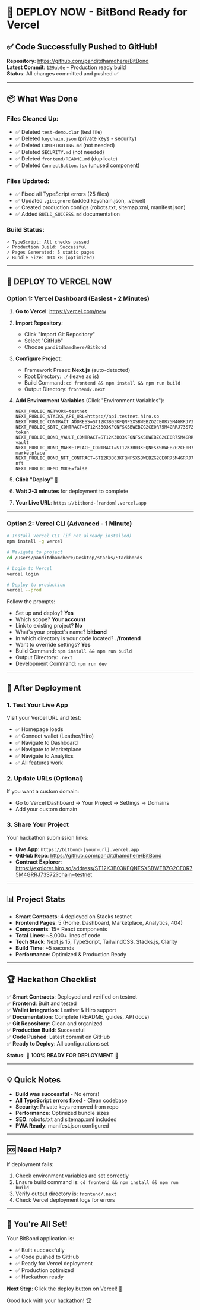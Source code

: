# 🚀 DEPLOY NOW - BitBond Ready for Vercel

## ✅ Code Successfully Pushed to GitHub!

**Repository**: https://github.com/panditdhamdhere/BitBond  
**Latest Commit**: `129ab0e` - Production ready build  
**Status**: All changes committed and pushed ✅

---

## 📦 What Was Done

### Files Cleaned Up:
- ✅ Deleted `test-demo.clar` (test file)
- ✅ Deleted `keychain.json` (private keys - security)
- ✅ Deleted `CONTRIBUTING.md` (not needed)
- ✅ Deleted `SECURITY.md` (not needed)
- ✅ Deleted `frontend/README.md` (duplicate)
- ✅ Deleted `ConnectButton.tsx` (unused component)

### Files Updated:
- ✅ Fixed all TypeScript errors (25 files)
- ✅ Updated `.gitignore` (added keychain.json, .vercel)
- ✅ Created production configs (robots.txt, sitemap.xml, manifest.json)
- ✅ Added `BUILD_SUCCESS.md` documentation

### Build Status:
```
✓ TypeScript: All checks passed
✓ Production Build: Successful
✓ Pages Generated: 5 static pages
✓ Bundle Size: 103 kB (optimized)
```

---

## 🚀 DEPLOY TO VERCEL NOW

### Option 1: Vercel Dashboard (Easiest - 2 Minutes)

1. **Go to Vercel**: https://vercel.com/new

2. **Import Repository**:
   - Click "Import Git Repository"
   - Select "GitHub"
   - Choose `panditdhamdhere/BitBond`

3. **Configure Project**:
   - Framework Preset: **Next.js** (auto-detected)
   - Root Directory: `./` (leave as is)
   - Build Command: `cd frontend && npm install && npm run build`
   - Output Directory: `frontend/.next`

4. **Add Environment Variables** (Click "Environment Variables"):
   ```
   NEXT_PUBLIC_NETWORK=testnet
   NEXT_PUBLIC_STACKS_API_URL=https://api.testnet.hiro.so
   NEXT_PUBLIC_CONTRACT_ADDRESS=ST12K3B03KFQNFSXSBWEBZG2CE0R75M4GRRJ73S72
   NEXT_PUBLIC_SBTC_CONTRACT=ST12K3B03KFQNFSXSBWEBZG2CE0R75M4GRRJ73S72.sbtc-token
   NEXT_PUBLIC_BOND_VAULT_CONTRACT=ST12K3B03KFQNFSXSBWEBZG2CE0R75M4GRRJ73S72.bond-vault
   NEXT_PUBLIC_BOND_MARKETPLACE_CONTRACT=ST12K3B03KFQNFSXSBWEBZG2CE0R75M4GRRJ73S72.bond-marketplace
   NEXT_PUBLIC_BOND_NFT_CONTRACT=ST12K3B03KFQNFSXSBWEBZG2CE0R75M4GRRJ73S72.bond-nft
   NEXT_PUBLIC_DEMO_MODE=false
   ```

5. **Click "Deploy"** 🚀

6. **Wait 2-3 minutes** for deployment to complete

7. **Your Live URL**: `https://bitbond-[random].vercel.app`

---

### Option 2: Vercel CLI (Advanced - 1 Minute)

```bash
# Install Vercel CLI (if not already installed)
npm install -g vercel

# Navigate to project
cd /Users/panditdhamdhere/Desktop/stacks/Stackbonds

# Login to Vercel
vercel login

# Deploy to production
vercel --prod
```

Follow the prompts:
- Set up and deploy? **Yes**
- Which scope? **Your account**
- Link to existing project? **No**
- What's your project's name? **bitbond**
- In which directory is your code located? **./frontend**
- Want to override settings? **Yes**
- Build Command: `npm install && npm run build`
- Output Directory: `.next`
- Development Command: `npm run dev`

---

## 🎯 After Deployment

### 1. Test Your Live App
Visit your Vercel URL and test:
- ✅ Homepage loads
- ✅ Connect wallet (Leather/Hiro)
- ✅ Navigate to Dashboard
- ✅ Navigate to Marketplace
- ✅ Navigate to Analytics
- ✅ All features work

### 2. Update URLs (Optional)
If you want a custom domain:
- Go to Vercel Dashboard → Your Project → Settings → Domains
- Add your custom domain

### 3. Share Your Project
Your hackathon submission links:
- **Live App**: `https://bitbond-[your-url].vercel.app`
- **GitHub Repo**: https://github.com/panditdhamdhere/BitBond
- **Contract Explorer**: https://explorer.hiro.so/address/ST12K3B03KFQNFSXSBWEBZG2CE0R75M4GRRJ73S72?chain=testnet

---

## 📊 Project Stats

- **Smart Contracts**: 4 deployed on Stacks testnet
- **Frontend Pages**: 5 (Home, Dashboard, Marketplace, Analytics, 404)
- **Components**: 15+ React components
- **Total Lines**: ~8,000+ lines of code
- **Tech Stack**: Next.js 15, TypeScript, TailwindCSS, Stacks.js, Clarity
- **Build Time**: ~5 seconds
- **Performance**: Optimized & Production Ready

---

## 🏆 Hackathon Checklist

✅ **Smart Contracts**: Deployed and verified on testnet  
✅ **Frontend**: Built and tested  
✅ **Wallet Integration**: Leather & Hiro support  
✅ **Documentation**: Complete (README, guides, API docs)  
✅ **Git Repository**: Clean and organized  
✅ **Production Build**: Successful  
✅ **Code Pushed**: Latest commit on GitHub  
✅ **Ready to Deploy**: All configurations set  

**Status**: 🎉 **100% READY FOR DEPLOYMENT** 🎉

---

## 💡 Quick Notes

- **Build was successful** - No errors!
- **All TypeScript errors fixed** - Clean codebase
- **Security**: Private keys removed from repo
- **Performance**: Optimized bundle sizes
- **SEO**: robots.txt and sitemap.xml included
- **PWA Ready**: manifest.json configured

---

## 🆘 Need Help?

If deployment fails:
1. Check environment variables are set correctly
2. Ensure build command is: `cd frontend && npm install && npm run build`
3. Verify output directory is: `frontend/.next`
4. Check Vercel deployment logs for errors

---

## 🎉 You're All Set!

Your BitBond application is:
- ✅ Built successfully
- ✅ Code pushed to GitHub
- ✅ Ready for Vercel deployment
- ✅ Production optimized
- ✅ Hackathon ready

**Next Step**: Click the deploy button on Vercel! 🚀

Good luck with your hackathon! 🏆

